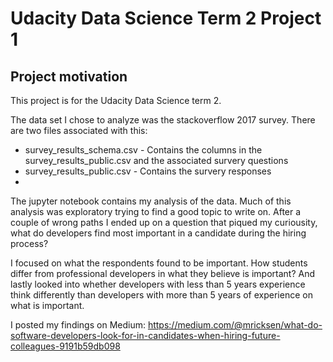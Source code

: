 # Udacity Data Science Term 2 Project 1

## Project motivation
This project is for the Udacity Data Science term 2. 

The data set I chose to analyze was the stackoverflow 2017 survey. There are two files associated with this: 
* survey_results_schema.csv - Contains the columns in the survey_results_public.csv and the associated survery questions
* survey_results_public.csv - Contains the survery responses
* 

The jupyter notebook contains my analysis of the data. Much of this analysis was exploratory trying to find a good topic to write on. After a couple of wrong paths I ended up on a question that piqued my curiousity, what do developers find most important in a candidate during the hiring process? 

I focused on what the respondents found to be important. How students differ from professional developers in what they believe is important? And lastly looked into whether developers with less than 5 years experience think differently than developers with more than 5 years of experience on what is important.

I posted my findings on Medium: https://medium.com/@mricksen/what-do-software-developers-look-for-in-candidates-when-hiring-future-colleagues-9191b59db098
